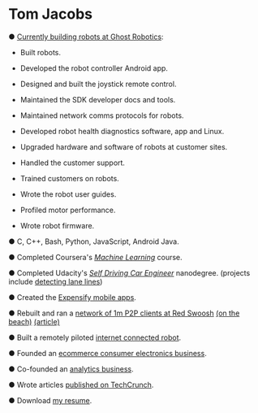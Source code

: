 # Tom Jacobs

●  [Currently building robots at Ghost Robotics](https://twitter.com/Ghost_Robotics):

- Built robots.

- Developed the robot controller Android app.

- Designed and built the joystick remote control.

- Maintained the SDK developer docs and tools.

- Maintained network comms protocols for robots.

- Developed robot health diagnostics software, app and Linux.

- Upgraded hardware and software of robots at customer sites.

- Handled the customer support.

- Trained customers on robots.

- Wrote the robot user guides.

- Profiled motor performance.

- Wrote robot firmware.

● C, C++, Bash, Python, JavaScript, Android Java.

● Completed Coursera's [*Machine Learning*](https://www.coursera.org/account/accomplishments/certificate/8JWB2P9M742N) course.

● Completed Udacity's [*Self Driving Car Engineer*](https://www.udacity.com/course/self-driving-car-engineer-nanodegree--nd013) nanodegree. (projects include [detecting lane lines](https://www.youtube.com/watch?v=slBCXcicDvQ&feature=youtu.be))

● Created the [Expensify mobile apps](https://itunes.apple.com/us/app/expensify-receipts-expenses/id471713959?mt=8).

● Rebuilt and ran a [network of 1m P2P clients at Red Swoosh](https://en.wikipedia.org/wiki/Red_Swoosh) [(on the beach)](https://www.wsj.com/articles/SB119179859820351674) [(article)](http://techtuck.blogspot.com.au/2007/10/software-firm-learns-rules-of.html)

● Built a remotely piloted [internet connected robot](https://www.youtube.com/watch?v=FPq7K7XTg3o).

● Founded an [ecommerce consumer electronics business](http://www.productreview.com.au/p/jacobs-direct.html).

● Co-founded an [analytics business](http://www.kepleranalytics.com.au/).

● Wrote articles [published on TechCrunch](https://techcrunch.com/author/tom-jacobs/).

● Download [my resume](Resume_Tom_Jacobs.pdf).
